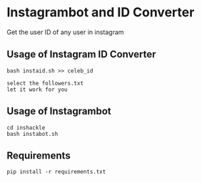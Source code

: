 # Instagrambot and ID Converter
Get the user ID of any user in instagram



## Usage of Instagram ID Converter
```
bash instaid.sh >> celeb_id

select the followers.txt
let it work for you
```

## Usage of Instagrambot

```
cd inshackle
bash instabot.sh
```





## Requirements

```
pip install -r requirements.txt




